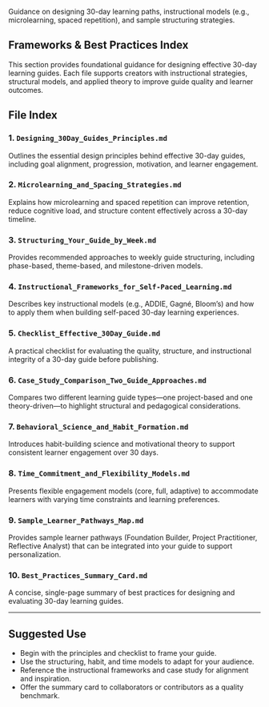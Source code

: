 Guidance on designing 30-day learning paths, instructional models (e.g., microlearning, spaced repetition), and sample structuring strategies.

## Frameworks & Best Practices Index

This section provides foundational guidance for designing effective 30-day learning guides. Each file supports creators with instructional strategies, structural models, and applied theory to improve guide quality and learner outcomes.

## File Index

### 1. `Designing_30Day_Guides_Principles.md`
Outlines the essential design principles behind effective 30-day guides, including goal alignment, progression, motivation, and learner engagement.

### 2. `Microlearning_and_Spacing_Strategies.md`
Explains how microlearning and spaced repetition can improve retention, reduce cognitive load, and structure content effectively across a 30-day timeline.

### 3. `Structuring_Your_Guide_by_Week.md`
Provides recommended approaches to weekly guide structuring, including phase-based, theme-based, and milestone-driven models.

### 4. `Instructional_Frameworks_for_Self-Paced_Learning.md`
Describes key instructional models (e.g., ADDIE, Gagné, Bloom’s) and how to apply them when building self-paced 30-day learning experiences.

### 5. `Checklist_Effective_30Day_Guide.md`
A practical checklist for evaluating the quality, structure, and instructional integrity of a 30-day guide before publishing.

### 6. `Case_Study_Comparison_Two_Guide_Approaches.md`
Compares two different learning guide types—one project-based and one theory-driven—to highlight structural and pedagogical considerations.

### 7. `Behavioral_Science_and_Habit_Formation.md`
Introduces habit-building science and motivational theory to support consistent learner engagement over 30 days.

### 8. `Time_Commitment_and_Flexibility_Models.md`
Presents flexible engagement models (core, full, adaptive) to accommodate learners with varying time constraints and learning preferences.

### 9. `Sample_Learner_Pathways_Map.md`
Provides sample learner pathways (Foundation Builder, Project Practitioner, Reflective Analyst) that can be integrated into your guide to support personalization.

### 10. `Best_Practices_Summary_Card.md`
A concise, single-page summary of best practices for designing and evaluating 30-day learning guides.

---

## Suggested Use

- Begin with the principles and checklist to frame your guide.
- Use the structuring, habit, and time models to adapt for your audience.
- Reference the instructional frameworks and case study for alignment and inspiration.
- Offer the summary card to collaborators or contributors as a quality benchmark.

